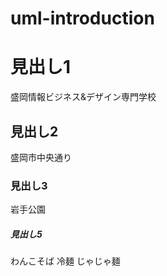 # uml-introduction

# 見出し1
盛岡情報ビジネス&デザイン専門学校
## 見出し2
盛岡市中央通り
### 見出し3
岩手公園
##### 見出し5
わんこそば
冷麺
じゃじゃ麺